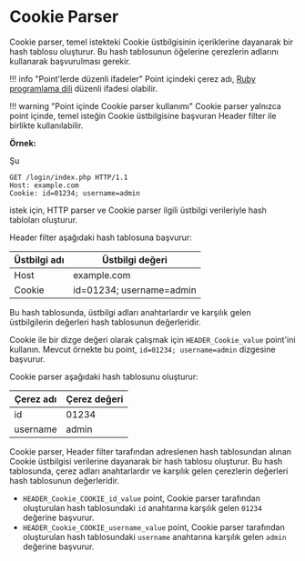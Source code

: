 [link-ruby]:        http://ruby-doc.org/core-2.6.1/doc/regexp_rdoc.html

# Cookie Parser

Cookie parser, temel istekteki Cookie üstbilgisinin içeriklerine dayanarak bir hash tablosu oluşturur. Bu hash tablosunun öğelerine çerezlerin adlarını kullanarak başvurulması gerekir.

!!! info "Point'lerde düzenli ifadeler"
    Point içindeki çerez adı, [Ruby programlama dili][link-ruby] düzenli ifadesi olabilir.

!!! warning "Point içinde Cookie parser kullanımı"
    Cookie parser yalnızca point içinde, temel isteğin Cookie üstbilgisine başvuran Header filter ile birlikte kullanılabilir.
 
**Örnek:** 

Şu

```
GET /login/index.php HTTP/1.1
Host: example.com
Cookie: id=01234; username=admin
```

istek için, HTTP parser ve Cookie parser ilgili üstbilgi verileriyle hash tabloları oluşturur.

Header filter aşağıdaki hash tablosuna başvurur:

| Üstbilgi adı | Üstbilgi değeri           |
|--------------|---------------------------|
| Host         | example.com               |
| Cookie       | id=01234; username=admin |

Bu hash tablosunda, üstbilgi adları anahtarlardır ve karşılık gelen üstbilgilerin değerleri hash tablosunun değerleridir.

Cookie ile bir dizge değeri olarak çalışmak için `HEADER_Cookie_value` point'ini kullanın. Mevcut örnekte bu point, `id=01234; username=admin` dizgesine başvurur.

Cookie parser aşağıdaki hash tablosunu oluşturur:

| Çerez adı | Çerez değeri |
|-----------|--------------|
| id        | 01234        |
| username  | admin        |

Cookie parser, Header filter tarafından adreslenen hash tablosundan alınan Cookie üstbilgisi verilerine dayanarak bir hash tablosu oluşturur. Bu hash tablosunda, çerez adları anahtarlardır ve karşılık gelen çerezlerin değerleri hash tablosunun değerleridir.

* `HEADER_Cookie_COOKIE_id_value` point, Cookie parser tarafından oluşturulan hash tablosundaki `id` anahtarına karşılık gelen `01234` değerine başvurur.
* `HEADER_Cookie_COOKIE_username_value` point, Cookie parser tarafından oluşturulan hash tablosundaki `username` anahtarına karşılık gelen `admin` değerine başvurur.